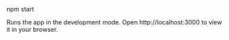 npm start

Runs the app in the development mode.
Open http://localhost:3000 to view it in your browser.
